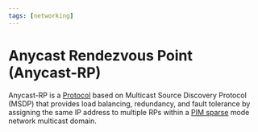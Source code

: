 ```yaml
---
tags: [networking]
---
```


# Anycast Rendezvous Point (Anycast-RP)

Anycast-RP is a [Protocol](202209302229.md) based on Multicast Source Discovery
Protocol (MSDP) that provides load balancing, redundancy, and fault tolerance by
assigning the same IP address to multiple RPs within a [PIM sparse](202302201639.md)
mode network multicast domain.
